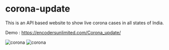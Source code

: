 # corona-update
This is an API based website to show live corona cases in all states of India.

Demo : https://encodersunlimited.com/Corona_update/

![corona](https://user-images.githubusercontent.com/49247268/138654262-54ade5fb-7500-4c13-b73d-77318519fca1.PNG)
![corona](https://user-images.githubusercontent.com/49247268/138654487-5682a193-41d2-42ff-8980-af12dec4e017.PNG)
